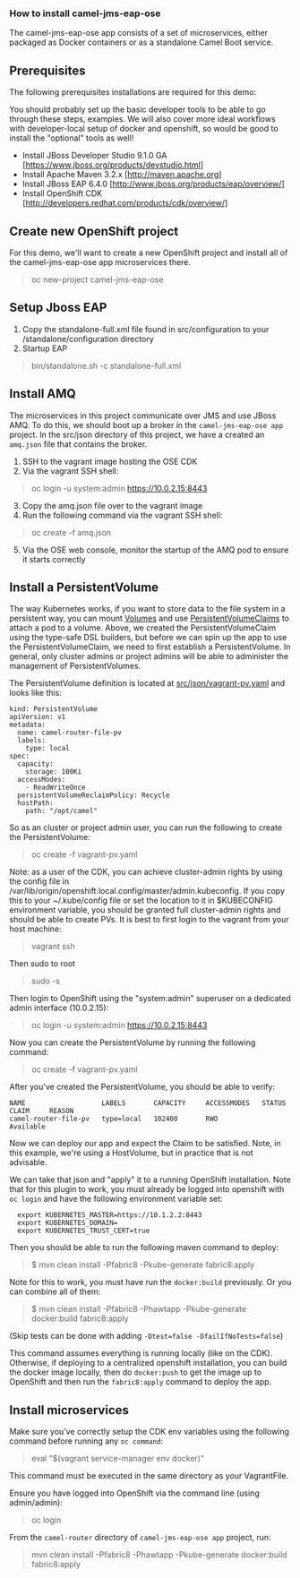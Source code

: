 ### How to install camel-jms-eap-ose

The camel-jms-eap-ose app consists of a set of microservices, either packaged as Docker containers or as a standalone Camel Boot service.

## Prerequisites

The following prerequisites installations are required for this demo:

You should probably set up the basic developer tools to be able to go through these steps, examples. We will also cover more ideal workflows with developer-local setup of docker and openshift, so would be good to install the "optional" tools as well!

- Install JBoss Developer Studio 9.1.0 GA [https://www.jboss.org/products/devstudio.html]
- Install Apache Maven 3.2.x [http://maven.apache.org]
- Install JBoss EAP 6.4.0 [http://www.jboss.org/products/eap/overview/]
- Install OpenShift CDK [http://developers.redhat.com/products/cdk/overview/]

## Create new OpenShift project
For this demo, we'll want to create a new OpenShift project and install all of the camel-jms-eap-ose app microservices there.

> oc new-project camel-jms-eap-ose

## Setup Jboss EAP

1. Copy the standalone-full.xml file found in src/configuration to your <jboss eap install dir>/standalone/configuration directory
2. Startup EAP

> bin/standalone.sh -c standalone-full.xml

## Install AMQ 

The microservices in this project communicate over JMS and use JBoss AMQ. To do this, we should boot up a broker in the `camel-jms-eap-ose app` project. In the src/json directory of this project, we have a created an `amq.json` file that contains the broker.

1. SSH to the vagrant image hosting the OSE CDK
2. Via the vagrant SSH shell:

> oc login -u system:admin https://10.0.2.15:8443

3. Copy the amq.json file over to the vagrant image
4. Run the following command via the vagrant SSH shell:

> oc create -f amq.json

5. Via the OSE web console, monitor the startup of the AMQ pod to ensure it starts correctly

## Install a PersistentVolume
The way Kubernetes works, if you want to store data to the file system in a persistent way, you can mount [Volumes](http://kubernetes.io/v1.1/docs/user-guide/volumes.html) and use [PersistentVolumeClaims](http://kubernetes.io/v1.1/docs/user-guide/persistent-volumes.html) to attach a pod to a volume. Above, we created the PersistentVolumeClaim using the type-safe DSL builders, but before we can spin up the app to use the PersistentVolumeClaim, we need to first establish a PersistentVolume. In general, only cluster admins or project admins will be able to administer the management of PersistentVolumes. 
 
The PersistentVolume definition is located at [src/json/vagrant-pv.yaml](src/json/vagrant-pv.yaml) and looks like this:

```
kind: PersistentVolume
apiVersion: v1
metadata:
  name: camel-router-file-pv
  labels:
    type: local
spec:
  capacity:
    storage: 100Ki
  accessModes:
    - ReadWriteOnce
  persistentVolumeReclaimPolicy: Recycle
  hostPath:
    path: "/opt/camel"
```


So as an cluster or project admin user, you can run the following to create the PersistentVolume:

> oc create -f vagrant-pv.yaml

  Note: as a user of the CDK, you can achieve cluster-admin rights by using the config file in /var/lib/origin/openshift.local.config/master/admin.kubeconfig. If you copy this to your ~/.kube/config file or set the location to it in $KUBECONFIG environment variable, you should be granted full cluster-admin rights and should be able to create PVs.  It is best to first login to the vagrant from your host machine:
  
  > vagrant ssh
  
  Then sudo to root
  
  > sudo -s
  
  Then login to OpenShift using the "system:admin" superuser on a dedicated admin interface (10.0.2.15):
  
  > oc login -u system:admin https://10.0.2.15:8443
  
  Now you can create the PersistentVolume by running the following command:
  
  > oc create -f vagrant-pv.yaml
  
After you've created the PersistentVolume, you should be able to verify:

```
NAME                   LABELS       CAPACITY     ACCESSMODES   STATUS      CLAIM     REASON
camel-router-file-pv   type=local   102400       RWO           Available             
```

Now we can deploy our app and expect the Claim to be satisfied. Note, in this example, we're using a HostVolume, but in practice that is not advisable.
  
We can take that json and "apply" it to a running OpenShift installation. Note that for this plugin to work, you must
already be logged into openshift with `oc login` and have the following environment variable set:

```
  export KUBERNETES_MASTER=https://10.1.2.2:8443
  export KUBERNETES_DOMAIN=
  export KUBERNETES_TRUST_CERT=true
```
  
Then you should be able to run the following maven command to deploy:

> $  mvn clean install -Pfabric8 -Pkube-generate fabric8:apply

Note for this to work, you must have run the `docker:build` previously. Or you can combine all of them:

> $  mvn clean install -Pfabric8 -Phawtapp -Pkube-generate docker:build fabric8:apply

(Skip tests can be done with adding `-Dtest=false -DfailIfNoTests=false`)

This command assumes everything is running locally (like on the CDK). Otherwise, if deploying to a centralized openshift
  installation, you can build the docker image locally, then do `docker:push` to get the image up to OpenShift and then run the `fabric8:apply` command to deploy the app. 

## Install microservices

Make sure you've correctly setup the CDK env variables using the following command before running any `oc command`:

> eval "$(vagrant service-manager env docker)"

This command must be executed in the same directory as your VagrantFile.

Ensure you have logged into OpenShift via the command line (using admin/admin):

> oc login

From the `camel-router` directory of `camel-jms-eap-ose app` project, run:

> mvn clean install -Pfabric8 -Phawtapp -Pkube-generate docker:build fabric8:apply


